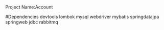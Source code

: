#

 Project Name:Account
 

#Dependencies
devtools
lombok
mysql webdriver
mybatis
springdatajpa
springweb
jdbc
rabbitmq
